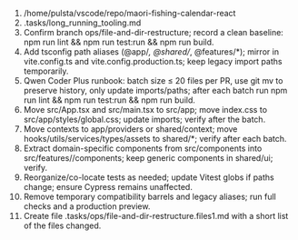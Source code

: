1. /home/pulsta/vscode/repo/maori-fishing-calendar-react
2. .tasks/long_running_tooling.md
3. Confirm branch ops/file-and-dir-restructure; record a clean baseline: npm run lint && npm run test:run && npm run build.
4. Add tsconfig path aliases (@app/*, @shared/*, @features/*); mirror in vite.config.ts and vite.config.production.ts; keep legacy import paths temporarily.
5. Qwen Coder Plus runbook: batch size ≤ 20 files per PR, use git mv to preserve history, only update imports/paths; after each batch run npm run lint && npm run test:run && npm run build.
6. Move src/App.tsx and src/main.tsx to src/app; move index.css to src/app/styles/global.css; update imports; verify after the batch.
7. Move contexts to app/providers or shared/context; move hooks/utils/services/types/assets to shared/*; verify after each batch.
8. Extract domain-specific components from src/components into src/features/<feature>/components; keep generic components in shared/ui; verify.
9. Reorganize/co-locate tests as needed; update Vitest globs if paths change; ensure Cypress remains unaffected.
10. Remove temporary compatibility barrels and legacy aliases; run full checks and a production preview.
11. Create file .tasks/ops/file-and-dir-restructure.files1.md with a short list of the files changed.
